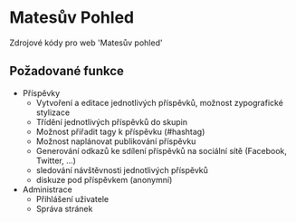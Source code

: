 # Matesův Pohled
Zdrojové kódy pro web 'Matesův pohled'

## Požadované funkce
* Příspěvky
  * Vytvoření a editace jednotlivých příspěvků, možnost zypografické stylizace
  * Třídění jednotlivých příspěvků do skupin
  * Možnost přiřadit tagy k příspěvku (#hashtag)
  * Možnost naplánovat publikování příspěvku
  * Generování odkazů ke sdílení příspěvků na sociální sítě (Facebook, Twitter, ...)
  * sledování návštěvnosti jednotlivých příspěvků
  * diskuze pod příspěvkem (anonymní)
* Administrace
  * Přihlášení uživatele
  * Správa stránek

